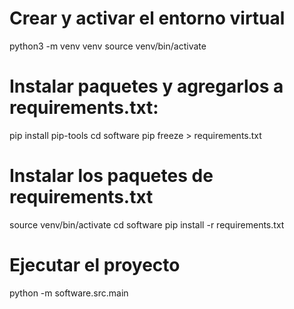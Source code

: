 # Crear y activar el entorno virtual

python3 -m venv venv
source venv/bin/activate

# Instalar paquetes y agregarlos a requirements.txt:

pip install pip-tools
cd software
pip freeze > requirements.txt

# Instalar los paquetes de requirements.txt

source venv/bin/activate
cd software
pip install -r requirements.txt

# Ejecutar el proyecto

python -m software.src.main
